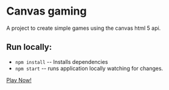 # Canvas gaming

A project to create simple games using the canvas html 5 api.

## Run locally: 

* `npm install` -- Installs dependencies
* `npm start` -- runs application locally watching for changes.

[Play Now!](https://alantheprice.github.io/canvas-game/)
